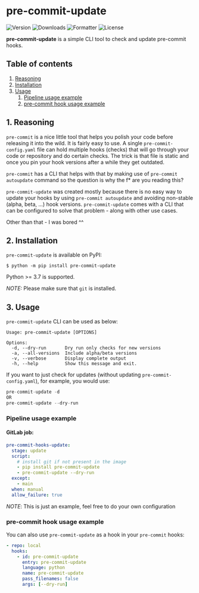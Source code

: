 # pre-commit-update

![Version](https://img.shields.io/pypi/pyversions/pre-commit-update)
![Downloads](https://pepy.tech/badge/pre-commit-update)
![Formatter](https://img.shields.io/badge/code%20style-black-black)
![License](https://img.shields.io/pypi/l/pre-commit-update)

**pre-commit-update** is a simple CLI tool to check and update pre-commit hooks.

## Table of contents

1. [ Reasoning ](#reasoning)
2. [ Installation ](#installation)
3. [ Usage ](#usage)
    1. [ Pipeline usage example ](#usage-pipeline)
    2. [ pre-commit hook usage example ](#usage-hook)

<a name="reasoning"></a>
## 1. Reasoning

`pre-commit` is a nice little tool that helps you polish your code before releasing it into the wild.
It is fairly easy to use. A single `pre-commit-config.yaml` file can hold multiple hooks (checks) that will go through
your code or repository and do certain checks. The trick is that file is static and once you pin your hook versions
after a while they get outdated.

`pre-commit` has a CLI that helps with that by making use of `pre-commit autoupdate` command so the question is
why the f* are you reading this?

`pre-commit-update` was created mostly because there is no easy way to update your hooks by using
`pre-commit autoupdate` and avoiding non-stable (alpha, beta, ...) hook versions. `pre-commit-update` comes
with a CLI that can be configured to solve that problem - along with other use cases.

Other than that - I was bored ^^


<a name="installation"></a>
## 2. Installation

`pre-commit-update` is available on PyPI:
```console 
$ python -m pip install pre-commit-update
```
Python >= 3.7 is supported.

*NOTE:* Please make sure that `git` is installed.


<a name="usage"></a>
## 3. Usage

`pre-commit-update` CLI can be used as below:

```console
Usage: pre-commit-update [OPTIONS]

Options:
  -d, --dry-run       Dry run only checks for new versions
  -a, --all-versions  Include alpha/beta versions
  -v, --verbose       Display complete output
  -h, --help          Show this message and exit.
```

If you want to just check for updates (without updating `pre-commit-config.yaml`), for example, you would use:
```python
pre-commit-update -d
OR
pre-commit-update --dry-run
```

<a name="usage-pipeline"></a>
### Pipeline usage example
#### GitLab job:

```yaml
pre-commit-hooks-update:
  stage: update
  script:
    # install git if not present in the image
    - pip install pre-commit-update
    - pre-commit-update --dry-run
  except:
    - main
  when: manual
  allow_failure: true
```

*NOTE*: This is just an example, feel free to do your own configuration

<a name="usage-hook"></a>
### pre-commit hook usage example

You can also use `pre-commit-update` as a hook in your `pre-commit` hooks:

```yaml
- repo: local
  hooks:
    - id: pre-commit-update
      entry: pre-commit-update
      language: python
      name: pre-commit-update
      pass_filenames: false
      args: [--dry-run]
```
